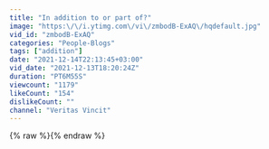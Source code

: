 ```yaml
---
title: "In addition to or part of?"
image: "https:\/\/i.ytimg.com\/vi\/zmbodB-ExAQ\/hqdefault.jpg"
vid_id: "zmbodB-ExAQ"
categories: "People-Blogs"
tags: ["addition"]
date: "2021-12-14T22:13:45+03:00"
vid_date: "2021-12-13T18:20:24Z"
duration: "PT6M55S"
viewcount: "1179"
likeCount: "154"
dislikeCount: ""
channel: "Veritas Vincit"
---
```

{% raw %}{% endraw %}

